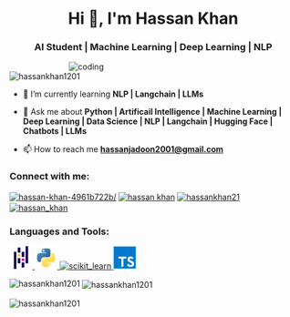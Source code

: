 <h1 align="center">Hi 👋, I'm Hassan Khan</h1>
<h3 align="center">AI Student | Machine Learning | Deep Learning | NLP</h3>


<img align="right" alt="coding" width="400" src="https://camo.githubusercontent.com/cae12fddd9d6982901d82580bdf321d81fb299141098ca1c2d4891870827bf17/68747470733a2f2f6d69726f2e6d656469756d2e636f6d2f6d61782f313336302f302a37513379765349765f7430696f4a2d5a2e676966">

<p align="left"> <img src="https://komarev.com/ghpvc/?username=hassankhan1201&label=Profile%20views&color=0e75b6&style=flat" alt="hassankhan1201" /> </p>

- 🌱 I’m currently learning **NLP | Langchain | LLMs**

- 💬 Ask me about **Python | Artificail Intelligence | Machine Learning | Deep Learning | Data Science | NLP | Langchain | Hugging Face | Chatbots | LLMs**

- 📫 How to reach me **hassanjadoon2001@gmail.com**

<h3 align="left">Connect with me:</h3>
<p align="left">
<a href="https://linkedin.com/in/hassan-khan-4961b722b/" target="blank"><img align="center" src="https://raw.githubusercontent.com/rahuldkjain/github-profile-readme-generator/master/src/images/icons/Social/linked-in-alt.svg" alt="hassan-khan-4961b722b/" height="30" width="40" /></a>
<a href="https://stackoverflow.com/users/hassan khan" target="blank"><img align="center" src="https://raw.githubusercontent.com/rahuldkjain/github-profile-readme-generator/master/src/images/icons/Social/stack-overflow.svg" alt="hassan khan" height="30" width="40" /></a>
<a href="https://kaggle.com/hassankhan21" target="blank"><img align="center" src="https://raw.githubusercontent.com/rahuldkjain/github-profile-readme-generator/master/src/images/icons/Social/kaggle.svg" alt="hassankhan21" height="30" width="40" /></a>
<a href="https://www.leetcode.com/hassan_khan" target="blank"><img align="center" src="https://raw.githubusercontent.com/rahuldkjain/github-profile-readme-generator/master/src/images/icons/Social/leet-code.svg" alt="hassan_khan" height="30" width="40" /></a>
</p>

<h3 align="left">Languages and Tools:</h3>
<p align="left"> <a href="https://pandas.pydata.org/" target="_blank" rel="noreferrer"> <img src="https://raw.githubusercontent.com/devicons/devicon/2ae2a900d2f041da66e950e4d48052658d850630/icons/pandas/pandas-original.svg" alt="pandas" width="40" height="40"/> </a> <a href="https://www.python.org" target="_blank" rel="noreferrer"> <img src="https://raw.githubusercontent.com/devicons/devicon/master/icons/python/python-original.svg" alt="python" width="40" height="40"/> </a> <a href="https://scikit-learn.org/" target="_blank" rel="noreferrer"> <img src="https://upload.wikimedia.org/wikipedia/commons/0/05/Scikit_learn_logo_small.svg" alt="scikit_learn" width="40" height="40"/> </a> <a href="https://www.typescriptlang.org/" target="_blank" rel="noreferrer"> <img src="https://raw.githubusercontent.com/devicons/devicon/master/icons/typescript/typescript-original.svg" alt="typescript" width="40" height="40"/> </a> </p>

<p><img align="left" src="https://github-readme-stats.vercel.app/api/top-langs?username=hassankhan1201&show_icons=true&locale=en&layout=compact" alt="hassankhan1201" /></p>

<p>&nbsp;<img align="center" src="https://github-readme-stats.vercel.app/api?username=hassankhan1201&show_icons=true&locale=en" alt="hassankhan1201" /></p>

<p><img align="center" src="https://github-readme-streak-stats.herokuapp.com/?user=hassankhan1201&" alt="hassankhan1201" /></p>
